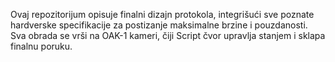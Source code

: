 Ovaj repozitorijum opisuje finalni dizajn protokola, integrišući sve poznate hardverske specifikacije za postizanje maksimalne brzine i pouzdanosti. Sva obrada se vrši na OAK-1 kameri, čiji Script čvor upravlja stanjem i sklapa finalnu poruku.
